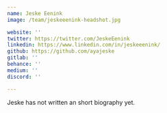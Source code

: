 ```yaml
---
name: Jeske Eenink
image: /team/jeskeeenink-headshot.jpg

website: ''
twitter: https://twitter.com/JeskeEenink
linkedin: https://www.linkedin.com/in/jeskeeenink/
github: https://github.com/ayajeske
gitlab: ''
behance: ''
medium: ''
discord: ''

---
```

Jeske has not written an short biography yet.